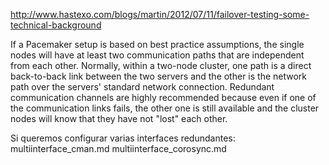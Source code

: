http://www.hastexo.com/blogs/martin/2012/07/11/failover-testing-some-technical-background

If a Pacemaker setup is based on best practice assumptions, the single nodes will have at least two communication paths that are independent from each other. Normally, within a two-node cluster, one path is a direct back-to-back link between the two servers and the other is the network path over the servers' standard network connection. Redundant communication channels are highly recommended because even if one of the communication links fails, the other one is still available and the cluster nodes will know that they have not "lost" each other.


Si queremos configurar varias interfaces redundantes:
multiinterface_cman.md
multiinterface_corosync.md
